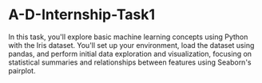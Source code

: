 # A-D-Internship-Task1
In this task, you'll explore basic machine learning concepts using Python with the Iris dataset. You'll set up your environment, load the dataset using pandas, and perform initial data exploration and visualization, focusing on statistical summaries and relationships between features using Seaborn's pairplot.
